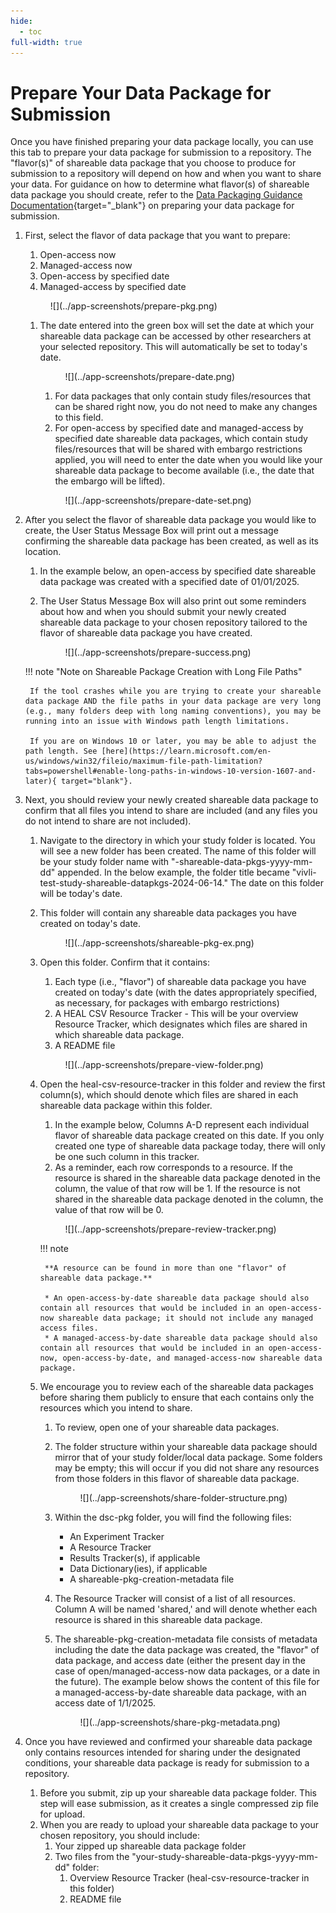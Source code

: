 ```yaml
---
hide:
  - toc
full-width: true
---
```


# Prepare Your Data Package for Submission

Once you have finished preparing your data package locally, you can use this tab to prepare your data package for submission to a repository. The "flavor(s)" of shareable data package that you choose to produce for submission to a repository will depend on how and when you want to share your data. For guidance on how to determine what flavor(s) of shareable data package you should create, refer to the [Data Packaging Guidance Documentation](https://norc-heal.github.io/heal-data-pkg-guide/submit/){target="_blank"} on preparing your data package for submission.

1. First, select the flavor of data package that you want to prepare:  
    1. Open-access now
    2. Managed-access now
    3. Open-access by specified date
    4. Managed-access by specified date

    <figure markdown>
        ![](../app-screenshots/prepare-pkg.png)
        <figcaption></figcaption>
    </figure>

    1. The date entered into the green box will set the date at which your shareable data package can be accessed by other researchers at your selected repository. This will automatically be set to today's date.

        <figure markdown>
            ![](../app-screenshots/prepare-date.png)
            <figcaption></figcaption>
        </figure>

        1. For data packages that only contain study files/resources that can be shared right now, you do not need to make any changes to this field.
        2. For open-access by specified date and managed-access by specified date shareable data packages, which contain study files/resources that will be shared with embargo restrictions applied, you will need to enter the date when you would like your shareable data package to become available (i.e., the date that the embargo will be lifted).
        
        <figure markdown>
            ![](../app-screenshots/prepare-date-set.png)
            <figcaption></figcaption>
        </figure>

2. After you select the flavor of shareable data package you would like to create, the User Status Message Box will print out a message confirming the shareable data package has been created, as well as its location.
    1. In the example below, an open-access by specified date shareable data package was created with a specified date of 01/01/2025.
    2. The User Status Message Box will also print out some reminders about how and when you should submit your newly created shareable data package to your chosen repository tailored to the flavor of shareable data package you have created.

        <figure markdown>
            ![](../app-screenshots/prepare-success.png)
            <figcaption></figcaption>
        </figure>

    !!! note "Note on Shareable Package Creation with Long File Paths"

        If the tool crashes while you are trying to create your shareable data package AND the file paths in your data package are very long (e.g., many folders deep with long naming conventions), you may be running into an issue with Windows path length limitations. 
        
        If you are on Windows 10 or later, you may be able to adjust the path length. See [here](https://learn.microsoft.com/en-us/windows/win32/fileio/maximum-file-path-limitation?tabs=powershell#enable-long-paths-in-windows-10-version-1607-and-later){ target="blank"}.

3. Next, you should review your newly created shareable data package to confirm that all files you intend to share are included (and any files you do not intend to share are not included).
    1. Navigate to the directory in which your study folder is located. You will see a new folder has been created. The name of this folder will be your study folder name with "-shareable-data-pkgs-yyyy-mm-dd" appended. In the below example, the folder title became "vivli-test-study-shareable-datapkgs-2024-06-14." The date on this folder will be today's date.
    2. This folder will contain any shareable data packages you have created on today's date.

        <figure markdown>
            ![](../app-screenshots/shareable-pkg-ex.png)
            <figcaption></figcaption>
        </figure>

    2. Open this folder. Confirm that it contains:
        1. Each type (i.e., "flavor") of shareable data package you have created on today's date (with the dates appropriately specified, as necessary, for packages with embargo restrictions)
        2. A HEAL CSV Resource Tracker - This will be your overview Resource Tracker, which designates which files are shared in which shareable data package.
        3. A README file

        <figure markdown>
            ![](../app-screenshots/prepare-view-folder.png)
            <figcaption></figcaption>
        </figure>

    3. Open the heal-csv-resource-tracker in this folder and review the first column(s), which should denote which files are shared in each shareable data package within this folder.
        1. In the example below, Columns A-D represent each individual flavor of shareable data package created on this date. If you only created one type of shareable data package today, there will only be one such column in this tracker. 
        2. As a reminder, each row corresponds to a resource. If the resource is shared in the shareable data package denoted in the column, the value of that row will be 1. If the resource is not shared in the shareable data package denoted in the column, the value of that row will be 0.

        <figure markdown>
            ![](../app-screenshots/prepare-review-tracker.png)
            <figcaption></figcaption>
        </figure>

        !!! note

            **A resource can be found in more than one "flavor" of shareable data package.**

            * An open-access-by-date shareable data package should also contain all resources that would be included in an open-access-now shareable data package; it should not include any managed access files.
            * A managed-access-by-date shareable data package should also contain all resources that would be included in an open-access-now, open-access-by-date, and managed-access-now shareable data package.

    4. We encourage you to review each of the shareable data packages before sharing them publicly to ensure that each contains only the resources which you intend to share. 
        1. To review, open one of your shareable data packages.
        1. The folder structure within your shareable data package should mirror that of your study folder/local data package. Some folders may be empty; this will occur if you did not share any resources from those folders in this flavor of shareable data package.

            <figure markdown>
                ![](../app-screenshots/share-folder-structure.png)
                <figcaption></figcaption>
            </figure>

        2. Within the dsc-pkg folder, you will find the following files:

            * An Experiment Tracker
            * A Resource Tracker
            * Results Tracker(s), if applicable
            * Data Dictionary(ies), if applicable
            * A shareable-pkg-creation-metadata file
        
        1. The Resource Tracker will consist of a list of all resources. Column A will be named 'shared,' and will denote whether each resource is shared in this shareable data package.
        2. The shareable-pkg-creation-metadata file consists of metadata including the date the data package was created, the "flavor" of data package, and access date (either the present day in the case of open/managed-access-now data packages, or a date in the future). The example below shows the content of this file for a managed-access-by-date shareable data package, with an access date of 1/1/2025.

            <figure markdown>
                ![](../app-screenshots/share-pkg-metadata.png)
                <figcaption></figcaption>
            </figure>

4. Once you have reviewed and confirmed your shareable data package only contains resources intended for sharing under the designated conditions, your shareable data package is ready for submission to a repository.
    1. Before you submit, zip up your shareable data package folder. This step will ease submission, as it creates a single compressed zip file for upload.
    2. When you are ready to upload your shareable data package to your chosen repository, you should include:
        1. Your zipped up shareable data package folder
        2. Two files from the "your-study-shareable-data-pkgs-yyyy-mm-dd" folder:
            1. Overview Resource Tracker (heal-csv-resource-tracker in this folder)
            2. README file